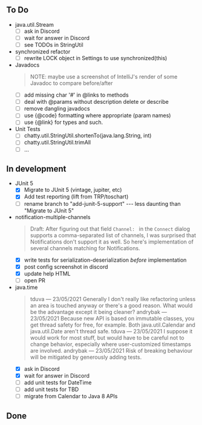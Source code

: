 ## To Do

- java.util.Stream
    * [ ] ask in Discord
    * [ ] wait for answer in Discord
    * [ ] see TODOs in StringUtil
- synchronized refactor
    * [ ] rewrite LOCK object in Settings to use synchronized(this)
- Javadocs
    > NOTE: maybe use a screenshot of IntelliJ's render of some Javadoc to compare before/after
    * [ ] add missing char '#' in @links to methods
    * [ ] deal with @params without description delete or describe
    * [ ] remove dangling javadocs
    * [ ] use {@code} formatting where appropriate (param names)
    * [ ] use {@link} for types and such.
- Unit Tests
    * [ ] chatty.util.StringUtil.shortenTo(java.lang.String, int)
    * [ ] chatty.util.StringUtil.trimAll
    * [ ] ...

## In development

- JUnit 5
    * [x] Migrate to JUnit 5 (vintage, jupiter, etc)
    * [x] Add test reporting (lift from TRP/toschart)
    * [ ] rename branch to "add-junit-5-support" --- less daunting than "Migrate to JUnit 5"
- notification-multiple-channels
    > Draft: After figuring out that field `Channel: ` in the `Connect` dialog
    > supports a comma-separated list of channels, I was surprised that
    > Notifications don't support it as well.  So here's implementation of
    > several channels matching for Notifications.
    * [x] write tests for serialization-deserialization _before_ implementation
    * [x] post config screenshot in discord
    * [x] update help HTML
    * [ ] open PR
- java.time
    > tduva — 23/05/2021
    > Generally I don't really like refactoring unless an area is touched anyway or there's a good reason. What would be the advantage except it being cleaner?
    > andrybak — 23/05/2021
    > Because new API is based on immutable classes, you get thread safety for free, for example. Both java.util.Calendar and java.util.Date aren't thread safe.
    > tduva — 23/05/2021
    > I suppose it would work for most stuff, but would have to be careful not to change behavior, especially where user-customized timestamps are involved.
    > andrybak — 23/05/2021
    > Risk of breaking behaviour will be mitigated by generously adding tests.
    * [x] ask in Discord
    * [x] wait for answer in Discord
    * [ ] add unit tests for DateTime
    * [ ] add unit tests for TBD
    * [ ] migrate from Calendar to Java 8 APIs

## Done

